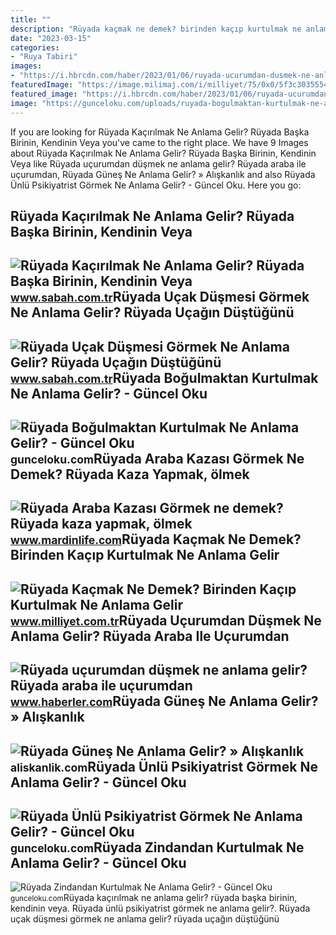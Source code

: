 ```yaml
---
title: ""
description: "Rüyada kaçmak ne demek? birinden kaçıp kurtulmak ne anlama gelir"
date: "2023-03-15"
categories:
- "Ruya Tabiri"
images:
- "https://i.hbrcdn.com/haber/2023/01/06/ruyada-ucurumdan-dusmek-ne-anlama-gelir-ruyada-15542478_9702_amp.jpg"
featuredImage: "https://image.milimaj.com/i/milliyet/75/0x0/5f3c30355542841058d721ee.jpg"
featured_image: "https://i.hbrcdn.com/haber/2023/01/06/ruyada-ucurumdan-dusmek-ne-anlama-gelir-ruyada-15542478_9702_amp.jpg"
image: "https://gunceloku.com/uploads/ruyada-bogulmaktan-kurtulmak-ne-anlama-gelir-625eb9fc911c0.jpg"
---
```


If you are looking for Rüyada Kaçırılmak Ne Anlama Gelir? Rüyada Başka Birinin, Kendinin Veya you've came to the right place. We have 9 Images about Rüyada Kaçırılmak Ne Anlama Gelir? Rüyada Başka Birinin, Kendinin Veya like Rüyada uçurumdan düşmek ne anlama gelir? Rüyada araba ile uçurumdan, Rüyada Güneş Ne Anlama Gelir? » Alışkanlık and also Rüyada Ünlü Psikiyatrist Görmek Ne Anlama Gelir? - Güncel Oku. Here you go:

Rüyada Kaçırılmak Ne Anlama Gelir? Rüyada Başka Birinin, Kendinin Veya
----------------------------------------------------------------------

 ![Rüyada Kaçırılmak Ne Anlama Gelir? Rüyada Başka Birinin, Kendinin Veya](https://iasbh.tmgrup.com.tr/55f132/752/395/0/0/0/0?u=https://isbh.tmgrup.com.tr/sbh/2022/04/25/ruyada-kacirilmak-ne-anlama-gelir-ruyada-baska-birinin-veya-kendinin-kacirildigini-gormek-ve-kurtulmak-anlami-1650874240831.jpg) <small>www.sabah.com.tr</small>Rüyada Uçak Düşmesi Görmek Ne Anlama Gelir? Rüyada Uçağın Düştüğünü
-------------------------------------------------------------------

 ![Rüyada Uçak Düşmesi Görmek Ne Anlama Gelir? Rüyada Uçağın Düştüğünü](https://iasbh.tmgrup.com.tr/031471/752/395/0/39/724/419?u=https://isbh.tmgrup.com.tr/sbh/2022/05/26/ruyada-ucak-dusmesi-gormek-ne-anlama-gelir-ruyada-ucagin-dustugunu-gormek-kurtulmak-anlami-1653567599774.jpg) <small>www.sabah.com.tr</small>Rüyada Boğulmaktan Kurtulmak Ne Anlama Gelir? - Güncel Oku
----------------------------------------------------------

 ![Rüyada Boğulmaktan Kurtulmak Ne Anlama Gelir? - Güncel Oku](https://gunceloku.com/uploads/ruyada-bogulmaktan-kurtulmak-ne-anlama-gelir-625eb9fc911c0.jpg) <small>gunceloku.com</small>Rüyada Araba Kazası Görmek Ne Demek? Rüyada Kaza Yapmak, ölmek
--------------------------------------------------------------

 ![Rüyada Araba Kazası Görmek ne demek? Rüyada kaza yapmak, ölmek](https://www.mardinlife.com/uploads/2021/07/ruyada-araba-kazasi-gormek-ne-demek-ruyada-kaza-yapmak-kazada-olmek-kazadan-kurtulmak-ne-anlama-gelir-68556.png?234234.234234) <small>www.mardinlife.com</small>Rüyada Kaçmak Ne Demek? Birinden Kaçıp Kurtulmak Ne Anlama Gelir
----------------------------------------------------------------

 ![Rüyada Kaçmak Ne Demek? Birinden Kaçıp Kurtulmak Ne Anlama Gelir](https://image.milimaj.com/i/milliyet/75/0x0/5f3c30355542841058d721ee.jpg) <small>www.milliyet.com.tr</small>Rüyada Uçurumdan Düşmek Ne Anlama Gelir? Rüyada Araba Ile Uçurumdan
-------------------------------------------------------------------

 ![Rüyada uçurumdan düşmek ne anlama gelir? Rüyada araba ile uçurumdan](https://i.hbrcdn.com/haber/2023/01/06/ruyada-ucurumdan-dusmek-ne-anlama-gelir-ruyada-15542478_9702_amp.jpg) <small>www.haberler.com</small>Rüyada Güneş Ne Anlama Gelir? » Alışkanlık
------------------------------------------

 ![Rüyada Güneş Ne Anlama Gelir? » Alışkanlık](https://aliskanlik.com/wp-content/uploads/2022/04/Ruyada-Gunes-Ne-Anlama-Gelir.jpeg) <small>aliskanlik.com</small>Rüyada Ünlü Psikiyatrist Görmek Ne Anlama Gelir? - Güncel Oku
-------------------------------------------------------------

 ![Rüyada Ünlü Psikiyatrist Görmek Ne Anlama Gelir? - Güncel Oku](https://gunceloku.com/uploads/ruyada-aslan-isirmasindan-kurtulmak-ne-anlama-gelir-63923873521f8.jpg) <small>gunceloku.com</small>Rüyada Zindandan Kurtulmak Ne Anlama Gelir? - Güncel Oku
--------------------------------------------------------

 ![Rüyada Zindandan Kurtulmak Ne Anlama Gelir? - Güncel Oku](https://gunceloku.com/uploads/ruyada-zindandan-kurtulmak-ne-anlama-gelir-6291d597ccbbf.jpg) <small>gunceloku.com</small>Rüyada kaçırılmak ne anlama gelir? rüyada başka birinin, kendinin veya. Rüyada ünlü psikiyatrist görmek ne anlama gelir?. Rüyada uçak düşmesi görmek ne anlama gelir? rüyada uçağın düştüğünü

